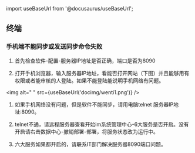 import useBaseUrl from '@docusaurus/useBaseUrl';

## 终端

### 手机端不能同步或发送同步命令失败

1. 首先检查软件-配置-服务器IP地址是否正确，端口是否为8090

2. 打开手机浏览器，输入服务器IP地址，看能否打开网站（下图）并且能够用有权限或者能审核的人登陆。如果不能登陆能说明手机网络有问题。

<img alt=" " src={useBaseUrl('docimg/wenti1.png')} />

1. 如果手机网络没有问题，但是软件不能同步，请用电脑telnet 服务器IP地址:8090。

2. telnet不通，请远程服务器查看开始im系统管理中心-6大服务是否开启。没有开启请右击数据中心-撤销部署-部署，将服务状态改为运行中。

3. 六大服务如果都开启的，请联系IT部门解决服务器8090端口问题。